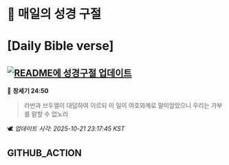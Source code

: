 # 🙏 매일의 성경 구절
# [Daily Bible verse]
## [![README에 성경구절 업데이트](https://github.com/DONGSUKA/first_test/actions/workflows/update-readme-bible.yml/badge.svg)](https://github.com/DONGSUKA/first_test/actions/workflows/update-readme-bible.yml)
<!-- START_BIBLE_VERSE -->
📖 **창세기 24:50**
> 라반과 브두엘이 대답하여 이르되 이 일이 여호와께로 말미암았으니 우리는 가부를 말할 수 없노라

🕊️ _업데이트 시각: 2025-10-21 23:17:45 KST_
  <!-- END_BIBLE_VERSE -->
## GITHUB_ACTION
